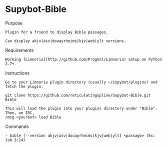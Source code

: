 # Supybot-Bible




Purpose

    Plugin for a friend to display Bible passages. 
 
    Can display akjv|asv|douayrheims|kjv|web|ylt versions.

Requirements

    Working [Limnoria](http://github.com/ProgVal/Limnoria) setup on Python 2.7+

Instructions
    
    Go to your Limnoria plugin directory (usually ~/supybot/plugins) and fetch the plugin:
    
    git clone https://github.com/reticulatingspline/Supybot-Bible.git Bible
    
    This will load the plugin into your plugins directory under "Bible". Then, on IRC,
    /msg <yourbot> load Bible

Commands

    - bible [--version akjv|asv|douayrheims|kjv|web|ylt] <passage> (Ex: Job 3:14)
